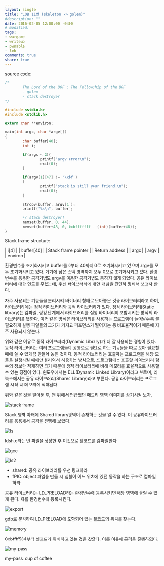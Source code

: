 ```yaml
---
layout: single
title: "LOB 11번 (skeleton -> golem)"
#description: ""
date: 2016-02-05 12:00:00 -0400
# modified: 
tags: 
- wargame
- writeup
- pwnable
- lob
comments: true
share: true
---
```


source code:

```c
/*
        The Lord of the BOF : The Fellowship of the BOF
        - golem
        - stack destroyer
*/

#include <stdio.h>
#include <stdlib.h>

extern char **environ;

main(int argc, char *argv[])
{
        char buffer[40];
        int i;

        if(argc < 2){
                printf("argv error\n");
                exit(0);
        }

        if(argv[1][47] != '\xbf')
        {
                printf("stack is still your friend.\n");
                exit(0);
        }

        strcpy(buffer, argv[1]);
        printf("%s\n", buffer);

        // stack destroyer!
        memset(buffer, 0, 44);
        memset(buffer+48, 0, 0xbfffffff - (int)(buffer+48));
}
```

Stack frame structure:

| i[4] |
| buffer[40] |
| Stack frame pointer |
| Return address |
| argc |
| argv |
| environ |

환경변수를 초기화시키고 buffer를 0부터 40까지 0로 초기화시키고 있으며 argv를 모두 초기화시키고 있다. 거기에 남은 스택 영역까지 모두 0으로 초기화시키고 있다. 환경변수를 응용한 공격기법도 argv를 이용한 공격기법도 통하지 않게 되었다. 공유 라이브러리에 대한 힌트를 주었는데, 우선 라이브러리에 대한 개념을 간단히 정리해 보고자 한다.

자주 사용되는 기능들을 분리시켜 바이너리 형태로 모아놓은 것을 라이브러리라고 하며, 라이브러리에는 정적 라이브러리와 동적 라이브러리가 있다. 정적 라이브러리(Static library)는 컴파일, 링킹 단계에서 라이브러리를 실행 바이너리에 포함시키는 방식의 라이브러리를 뜻한다. 이와 같은 방식은 라이브러리를 사용하는 프로그램이 늘어날수록 불필요하게 실행 파일들의 크기가 커지고 퍼포먼스가 떨어지는 등 비효율적이기 때문에 자주 사용되지 않는다.

위와 같은 이유로 동적 라이브러리(Dynamic Library)가 더 잘 사용되는 경향이 있다. 동적 라이브러리는 여러 프로그램들이 공통으로 필요로 하는 기능들을 따로 모아 필요할 때에 쓸 수 있게끔 만들어 놓은 것이다. 동적 라이브러리는 호출하는 프로그램을 해당 모듈을 실행시킬 때에만 불러와서 사용하는 방식으로, 프로그램에는 호출할 라이브러리 함수의 정보만 적재하면 되기 때문에 정적 라이브러리에 비해 메모리를 효율적으로 사용할 수 있는 장점이 있다. 윈도우에서는 DLL(Dynamic Linked Library)이라고 부르며, 리눅스에서는 공유 라이브러리(Shared Library)라고 부른다. 공유 라이브러리는 프로그램 시작 시 메모리에 적재된다.

위와 같은 것을 알아둔 후, 맨 위에서 언급했던 메모리 영역 이미지를 상기시켜 보자.

![stack frame]({{site.url}}{{site.baseurl}}/assets/images/2016-02-05-LOB-11/0.png)

Stack 영역 아래에 Shared library영역이 존재하는 것을 알 수 있다. 이 공유라이브러리를 응용해서 공격을 진행해 보았다.

![ls]({{site.url}}{{site.baseurl}}/assets/images/2016-02-05-LOB-11/1.png)

ldsh.c라는 빈 파일을 생성한 후 이것으로 쉘코드를 컴파일한다.

![gcc]({{site.url}}{{site.baseurl}}/assets/images/2016-02-05-LOB-11/2.png)

![ls2]({{site.url}}{{site.baseurl}}/assets/images/2016-02-05-LOB-11/3.png)


- shared: 공유 라이브러리를 우선 링크하라
- fPIC: object 파일을 만들 시 심볼이 어느 위치에 있던 동작을 하는 구조로 컴파일 하라

공유 라이브러리는 LD_PRELOAD라는 환경변수에 등록시키면 해당 영역에 올릴 수 있게 된다. 이를 환경변수에 등록시킨다.

![export]({{site.url}}{{site.baseurl}}/assets/images/2016-02-05-LOB-11/4.png)

gdb로 분석하여 LD_PRELOAD에 포함되어 있는 쉘코드의 위치를 찾는다.

![memory]({{site.url}}{{site.baseurl}}/assets/images/2016-02-05-LOB-11/5.png)

0xbffff564부터 쉘코드가 위치하고 있는 것을 찾았다. 이를 이용해 공격을 진행하였다.

![my-pass]({{site.url}}{{site.baseurl}}/assets/images/2016-02-05-LOB-11/6.png)

my-pass: cup of coffee
